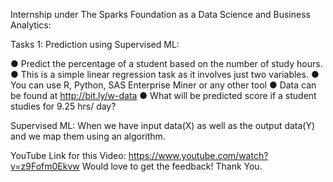 Internship under The Sparks Foundation as a Data Science and Business Analytics:

Tasks 1:
Prediction using Supervised ML:

● Predict the percentage of a student based on the number of study hours.
● This is a simple linear regression task as it involves just two variables.
● You can use R, Python, SAS Enterprise Miner or any other tool
● Data can be found at http://bit.ly/w-data
● What will be predicted score if a student studies for 9.25 hrs/ day?

Supervised ML:
When we have input data(X) as well as the output data(Y) and we map them using an algorithm. 

YouTube Link for this Video: https://www.youtube.com/watch?v=z9Fofm0Ekvw
Would love to get the feedback!
Thank You. 
